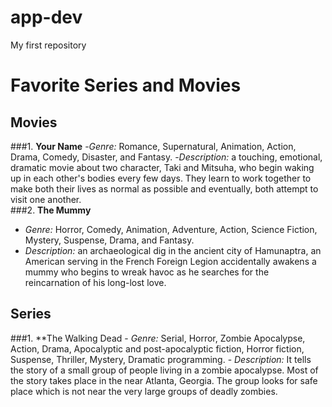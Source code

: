 # app-dev
My first repository
# Favorite Series and Movies

## Movies  
###1. **Your Name**
    -*Genre:* Romance, Supernatural, Animation, Action, Drama, Comedy, Disaster, and Fantasy.
    -*Description:*  a touching, emotional, dramatic movie about two character, Taki and Mitsuha, who begin waking up in each other's             bodies every few days. They learn to work together to make both their lives as normal as possible and eventually, both attempt to           visit one another.   
###2. **The Mummy**
  - *Genre:* Horror, Comedy, Animation, Adventure, Action, Science Fiction, Mystery, Suspense, Drama, and Fantasy.
  - *Description:* an archaeological dig in the ancient city of Hamunaptra, an American serving in the French Foreign Legion accidentally awakens a mummy who begins to wreak havoc as he searches for the reincarnation of his long-lost love.

## Series
###1. **The Walking Dead
     - *Genre:* Serial, Horror, Zombie Apocalypse, Action, Drama, Apocalyptic and post-apocalyptic fiction, Horror fiction, Suspense, Thriller, Mystery, Dramatic programming.
     - *Description:* It tells the story of a small group of people living in a zombie apocalypse. Most of the story takes place in the near Atlanta, Georgia. The group looks for safe place which is not near the very large groups of deadly zombies.

